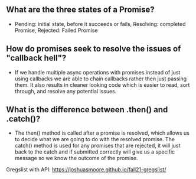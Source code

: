 ## What are the three states of a Promise?
* Pending: initial state, before it succeeds or fails, Resolving: completed Promise, Rejected: Failed Promise

## How do promises seek to resolve the issues of "callback hell"?
* If we handle multiple async operations with promises instead of just using callbacks we are able to chain callbacks rather then just passing them. It also results in cleaner looking code which is easier to read, sort through, and resolve any potential issues.

## What is the difference between .then() and .catch()?

* The then() method is called after a promise is resolved, which allows us to decide what we are going to do with the resolved promise. The catch() method is used for any promises that are rejected, it will just back to the catch and if submitted correctly will give us a specific message so we know the outcome of the promise. 

Gregslist with API: https://joshuasmoore.github.io/fall21-gregslist/